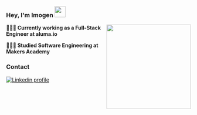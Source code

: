 ### Hey, I'm Imogen <img src="https://media.giphy.com/media/2skx2Ldp88JMhwAjzy/giphy.gif" width="30">


<img align='right' src="https://media.giphy.com/media/KZ5UMDosaQf8PKwrmW/giphy.gif" width="230">

**👩🏼‍💻 Currently working as a Full-Stack Engineer at aluma.io**

**👩🏼‍🎓 Studied Software Engineering at Makers Academy**




### Contact

[![Linkedin profile](https://img.shields.io/badge/Linkedin-Imogen%20Kraak-0077B5?style=social&logo=linkedin&?labelColor=fff)](http://linkedin.com/in/imogenkraak) 

